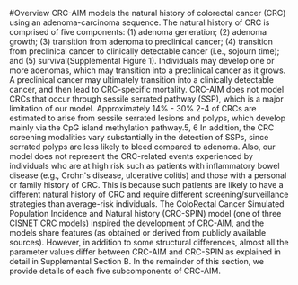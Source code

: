 #Overview
CRC-AIM models the natural history of colorectal cancer (CRC) using an adenoma-carcinoma sequence. The natural history of CRC is comprised of five components: (1) adenoma generation; (2) adenoma growth; (3) transition from adenoma to preclinical cancer; (4) transition from preclinical cancer to clinically detectable cancer (i.e., sojourn time); and (5) survival(Supplemental Figure 1). Individuals may develop one or more adenomas, which may transition into a preclinical cancer as it grows. A preclinical cancer may ultimately transition into a clinically detectable cancer, and then lead to CRC-specific mortality. CRC-AIM does not model CRCs that occur through sessile serrated pathway (SSP), which is a major limitation of our model. Approximately 14% - 30% 2-4 of CRCs are estimated to arise from sessile serrated lesions and polyps, which develop mainly via the CpG island methylation pathway.5, 6 In addition, the CRC screening modalities vary substantially in the detection of SSPs, since serrated polyps are less likely to bleed compared to adenoma. Also, our model does not represent the CRC-related events experienced by individuals who are at high risk such as patients with inflammatory bowel disease (e.g., Crohn's disease, ulcerative colitis) and those with a personal or family history of CRC. This is because such patients are likely to have a different natural history of CRC and require different screening/surveillance strategies than average-risk individuals.
The ColoRectal Cancer Simulated Population Incidence and Natural history (CRC-SPIN) model (one of three CISNET CRC models) inspired the development of CRC-AIM, and the models share features (as obtained or derived from publicly available sources).
However, in addition to some structural differences, almost all the parameter values differ between CRC-AIM and CRC-SPIN as explained in detail in Supplemental Section B. 
In the remainder of this section, we provide details of each five subcomponents of CRC-AIM.